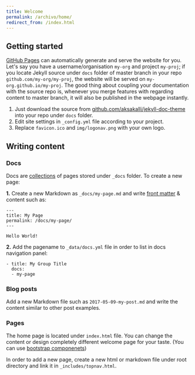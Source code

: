 ```yaml
---
title: Welcome
permalink: /archivo/home/
redirect_from: /index.html
---
```


## Getting started

[GitHub Pages](https://pages.github.com) can automatically generate and serve the website for you.
Let's say you have a username/organisation `my-org` and project `my-proj`; if you locate Jekyll source under `docs` folder of master branch in your repo `github.com/my-org/my-proj`, the website will be served on `my-org.github.io/my-proj`.
The good thing about coupling your documentation with the source repo is, whenever you merge features with regarding content to master branch, it will also be published in the webpage instantly.

1. Just download the source from [github.com/aksakalli/jekyll-doc-theme](https://github.com/aksakalli/jekyll-doc-theme/master) into your repo under `docs` folder.
2. Edit site settings in  `_config.yml` file according to your project.
3. Replace `favicon.ico` and `img/logonav.png` with your own logo.

## Writing content

### Docs

Docs are [collections](https://jekyllrb.com/docs/collections/) of pages stored under `_docs` folder. To create a new page:

**1.** Create a new Markdown as `_docs/my-page.md` and write [front matter](https://jekyllrb.com/docs/frontmatter/) & content such as:

```
---
title: My Page
permalink: /docs/my-page/
---

Hello World!
```

**2.** Add the pagename to `_data/docs.yml` file in order to list in docs navigation panel:

```
- title: My Group Title
  docs:
  - my-page
```

### Blog posts

Add a new Markdown file such as `2017-05-09-my-post.md` and write the content similar to other post examples.

### Pages

The home page is located under `index.html` file. You can change the content or design completely different welcome page for your taste. (You can use [bootstrap componenets](http://getbootstrap.com/components/))

In order to add a new page, create a new html or markdown file under root directory and link it in `_includes/topnav.html`.

